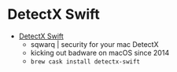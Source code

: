 # DetectX Swift
- [DetectX Swift](https://sqwarq.com/detectx/)
  -  sqwarq | security for your mac DetectX
  - kicking out badware on macOS since 2014
  - `brew cask install detectx-swift`
